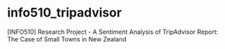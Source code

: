 # info510_tripadvisor
[INFO510] Research Project - A Sentiment Analysis of TripAdvisor Report: The Case of Small Towns in New Zealand
